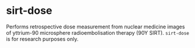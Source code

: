 # sirt-dose
Performs retrospective dose measurement from nuclear medicine images of yttrium-90 microsphere radioembolisation therapy (90Y SIRT). `sirt-dose` is for research purposes only.

